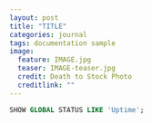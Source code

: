 ```yaml
---
layout: post
title: "TITLE"
categories: journal
tags: documentation sample
image:
  feature: IMAGE.jpg
  teaser: IMAGE-teaser.jpg
  credit: Death to Stock Photo
  creditlink: ""
---
```



```sql
SHOW GLOBAL STATUS LIKE 'Uptime';
```
